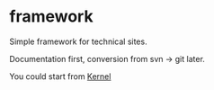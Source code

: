 # framework
Simple framework for technical sites.

Documentation first, conversion from svn -> git later.

You could start from [Kernel](Kernel.md)

